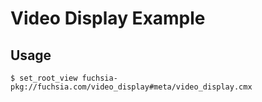 # Video Display Example

## Usage

```shell
$ set_root_view fuchsia-pkg://fuchsia.com/video_display#meta/video_display.cmx
```
